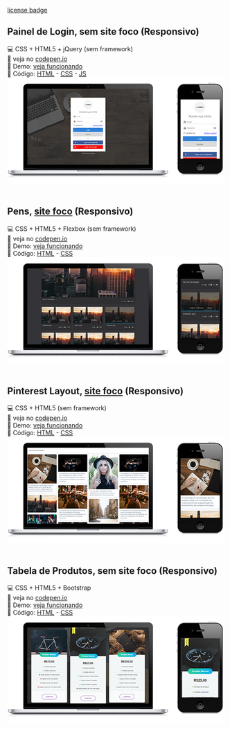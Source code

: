 [license badge](https://badgen.net/github/license/micromatch/micromatch)

## Painel de Login, sem site foco **(Responsivo)**
:computer: CSS + HTML5 + jQuery (sem framework)<br>
:link: veja no [codepen.io](https://codepen.io/jimmyfilips/pen/BrgEXK)<br>
:paperclip: Demo: [veja funcionando](https://jimmyfilips.github.io/demo/layout-login/)<br>
:page_facing_up: Código: 
[HTML](examples/login/index.html) -
[CSS](examples/login/css/custom.css) -
[JS](examples/login/js/script.js)<br>
<img src="img/login.jpg" alt="Imagem de exemplo, layout painel de login" width=500>
<br><br>
## Pens, [site foco](https://codepen.io/jimmyfilips/) **(Responsivo)**
:computer: CSS + HTML5 + Flexbox (sem framework)<br>
:link: veja no [codepen.io](https://codepen.io/jimmyfilips/pen/OvKPMG)<br>
:paperclip: Demo: [veja funcionando](https://jimmyfilips.github.io/demo/layout-codepen/)<br>
:page_facing_up: Código: 
[HTML](examples/codepen/index.html) -
[CSS](examples/codepen/css/custom.css)<br>
<img src="img/codepen.jpg" alt="Imagem de exemplo, layout pens do codepen" width=500>
<br><br>
## Pinterest Layout, [site foco](https://br.pinterest.com/) **(Responsivo)**
:computer: CSS + HTML5 (sem framework)<br>
:link: veja no [codepen.io](https://codepen.io/jimmyfilips/pen/RMNGRw)<br>
:paperclip: Demo: [veja funcionando](https://jimmyfilips.github.io/demo/layout-pinterest/)<br>
:page_facing_up: Código: 
[HTML](examples/pinterest/index.html) -
[CSS](examples/pinterest/css/custom.css)<br>
<img src="img/pinterest.jpg" alt="Imagem de exemplo, layout do pinterest" width=500>
<br><br>
## Tabela de Produtos, sem site foco **(Responsivo)**
:computer: CSS + HTML5 + Bootstrap<br>
:link: veja no [codepen.io](https://codepen.io/jimmyfilips/pen/odgrpr)<br>
:paperclip: Demo: [veja funcionando](https://jimmyfilips.github.io/demo/layout-produtos/)<br>
:page_facing_up: Código: 
[HTML](examples/produtos/index.html) -
[CSS](examples/produtos/css/custom.css)<br>
<img src="img/produtos.jpg" alt="Imagem de exemplo, layout opções de produtos" width=500>
